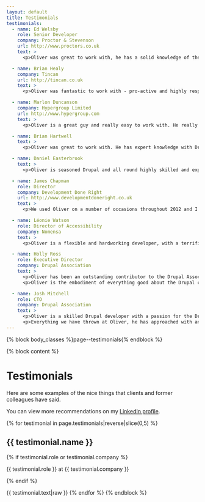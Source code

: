 ```yaml
---
layout: default
title: Testimonials
testimonials:
  - name: Ed Welsby
    role: Senior Developer
    company: Proctor & Stevenson
    url: http://www.proctors.co.uk
    text: >
      <p>Oliver was great to work with, he has a solid knowledge of the various aspects of web development and never minded helping me out with Linux commands!</p>

  - name: Brian Healy
    company: Tincan
    url: http://tincan.co.uk
    text: >
      <p>Oliver was fantastic to work with - pro-active and highly responsive, he worked well remotely and as part of a project team. His understanding of the project requirement(s) and ability to translate it into working code was essential and he delivered.</p>

  - name: Marlon Duncanson
    company: Hypergroup Limited
    url: http://www.hypergroup.com
    text: >
      <p>Oliver is a great guy and really easy to work with. He really goes the extra mile to make sure the project is done properly. I would recommend him and will not hesitate to use him again in future.</p>

  - name: Brian Hartwell
    text: >
      <p>Oliver was great to work with. He has expert knowledge with Drupal and delivered exactly what we were looking for on time. He's understanding, friendly and easy to get along with. I would enjoy working with him again in the future.</p>

  - name: Daniel Easterbrook
    text: >
      <p>Oliver is seasoned Drupal and all round highly skilled and experienced web developer. I have worked with Oliver on an important project where he was reliable, prompt and ensured strict client deadline delivery and confidentiality at all times.</p>

  - name: James Chapman
    role: Director
    company: Development Done Right
    url: http://www.developmentdoneright.co.uk
    text: >
      <p>We used Oliver on a number of occasions throughout 2012 and I have to say we've been delighted with his work. His skills working with Drupal are excellent particularly with custom module development and we wouldn't hesitate to recommend him others.</p>

  - name: Léonie Watson
    role: Director of Accessibility
    company: Nomensa
    text: >
      <p>Oliver is a flexible and hardworking developer, with a terrific knowledge of Drupal. He promotes accessibility best practice within the Drupal community, and is always happy to share his knowledge with other people.</p>

  - name: Holly Ross
    role: Executive Director
    company: Drupal Association
    text: >
      <p>Oliver has been an outstanding contributor to the Drupal Association team. He is a talented developer who writes great code and applies his curiosity and love of learning to every project. He is also a fantastic team member, who gives to the team as much as he gets.</p>
      <p>Oliver is the embodiment of everything good about the Drupal community.</p>

  - name: Josh Mitchell
    role: CTO
    company: Drupal Association
    text: >
      <p>Oliver is a skilled Drupal developer with a passion for the Drupal community. As his direct supervisor, I was able to watch Oliver grow with the Drupal Association and contribute an amazing amount of effort and integrity to all of his work.</p>
      <p>Everything we have thrown at Oliver, he has approached with an open and flexible mind that has allowed him to work on a wide range of projects and features for Drupal products.</p>
---
```

{% block body_classes %}page--testimonials{% endblock %}

{% block content %}
# Testimonials

<p>Here are some examples of the nice things that clients and former colleagues have said.</p>

<p>You can view more recommendations on my <a href="{{ site.linkedin.url }}">LinkedIn profile</a>.</p>

{% for testimonial in page.testimonials|reverse|slice(0,5) %}
  <h2>{{ testimonial.name }}</h2>

  {% if testimonial.role or testimonial.company %}
    <p>{{ testimonial.role }} at {{ testimonial.company }}</p>
  {% endif %}

  {{ testimonial.text|raw }}
{% endfor %}
{% endblock %}
